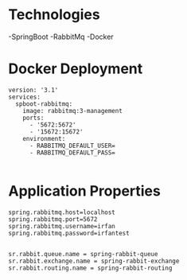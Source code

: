 # Technologies
-SpringBoot
-RabbitMq
-Docker

# Docker Deployment

```
version: '3.1'
services:
  spboot-rabbitmq:
    image: rabbitmq:3-management
    ports:
      - '5672:5672'
      - '15672:15672'
    environment:
      - RABBITMQ_DEFAULT_USER=
      - RABBITMQ_DEFAULT_PASS=


```

# Application Properties
```
spring.rabbitmq.host=localhost
spring.rabbitmq.port=5672
spring.rabbitmq.username=irfan
spring.rabbitmq.password=irfantest


sr.rabbit.queue.name = spring-rabbit-queue
sr.rabbit.exchange.name = spring-rabbit-exchange
sr.rabbit.routing.name = spring-rabbit-routing
```
